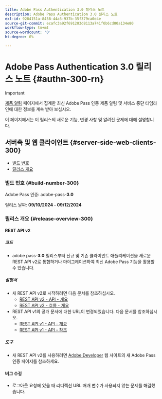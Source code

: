 ```yaml
---
title: Adobe Pass Authentication 3.0 릴리스 노트
description: Adobe Pass Authentication 3.0 릴리스 노트
exl-id: 9284151a-8458-44a3-937b-35f379ca0e4e
source-git-commit: ecafc3a92f691203d8113a741f0b6cd00a134e80
workflow-type: tm+mt
source-wordcount: '0'
ht-degree: 0%

---
```


# Adobe Pass Authentication 3.0 릴리스 노트 {#authn-300-rn}

>[!IMPORTANT]
>
> [제품 알림](/help/authentication/product-announcements.md) 페이지에서 집계한 최신 Adobe Pass 인증 제품 알림 및 서비스 중단 타임라인에 대한 정보를 계속 받아 보십시오.

이 페이지에서는 이 릴리스의 새로운 기능, 변경 사항 및 알려진 문제에 대해 설명합니다.

## 서버측 및 웹 클라이언트 {#server-side-web-clients-300}

* [빌드 번호](#build-number-300)
* [릴리스 개요](#release-overview-300)

### 빌드 번호 {#build-number-300}

Adobe Pass 인증: adobe-pass-**3.0**

릴리스 날짜: **09/10/2024 - 09/12/2024**

### 릴리스 개요 {#release-overview-300}

#### REST API v2

##### 코드

* adobe pass-**3.0** 릴리스부터 신규 및 기존 클라이언트 애플리케이션을 새로운 REST API v2로 통합하거나 마이그레이션하여 최신 Adobe Pass 기능을 활용할 수 있습니다.

##### 설명서

* 새 REST API v2로 시작하려면 다음 문서를 참조하십시오.
   * [REST API v2 - API - 개요](../integration-guide-programmers/rest-apis/rest-api-v2/apis/rest-api-v2-apis-overview.md)
   * [REST API v2 - 흐름 - 개요](../integration-guide-programmers/rest-apis/rest-api-v2/flows/rest-api-v2-flows-overview.md)
* REST API v1의 공개 문서에 대한 URL이 변경되었습니다. 다음 문서를 참조하십시오.
   * [REST API v1 - API - 개요](../integration-guide-programmers/legacy/rest-api-v1/rest-api-overview.md)
   * [REST API v1 - API - 참조](../integration-guide-programmers/legacy/rest-api-v1/rest-api-reference.md)

##### 도구

* 새 REST API v2를 사용하려면 [Adobe Developer](https://developer.adobe.com/adobe-pass) 웹 사이트의 새 Adobe Pass 인증 페이지를 참조하세요.

#### 버그 수정

* 로그아웃 요청에 있을 때 리디렉션 URL 매개 변수가 사용되지 않는 문제를 해결했습니다.

